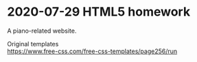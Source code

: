 # 2020-07-29 HTML5 homework
A piano-related website.

Original templates<br>
https://www.free-css.com/free-css-templates/page256/run